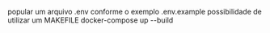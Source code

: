 popular um arquivo .env conforme o exemplo .env.example
possibilidade de utilizar um MAKEFILE
docker-compose up --build